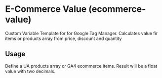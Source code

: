 # E-Commerce Value (ecommerce-value)
Custom Variable Template for for Google Tag Manager. Calculates value fir items or products array from price, discount and quantity

## Usage
Define a UA products array or GA4 ecommerce items. Result will be a float value with two decimals. 
